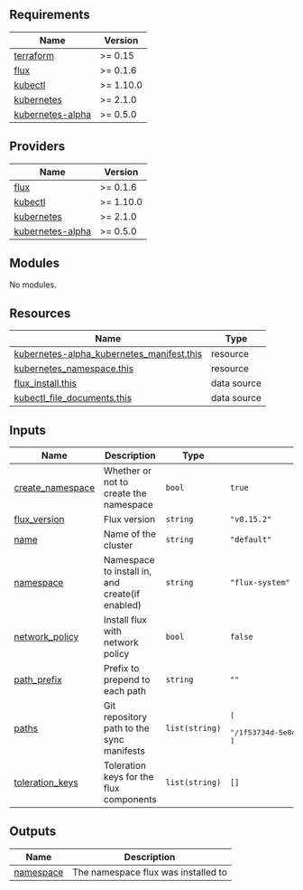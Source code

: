 <!--- start terraform-docs --->
## Requirements

| Name | Version |
|------|---------|
| <a name="requirement_terraform"></a> [terraform](#requirement\_terraform) | >= 0.15 |
| <a name="requirement_flux"></a> [flux](#requirement\_flux) | >= 0.1.6 |
| <a name="requirement_kubectl"></a> [kubectl](#requirement\_kubectl) | >= 1.10.0 |
| <a name="requirement_kubernetes"></a> [kubernetes](#requirement\_kubernetes) | >= 2.1.0 |
| <a name="requirement_kubernetes-alpha"></a> [kubernetes-alpha](#requirement\_kubernetes-alpha) | >= 0.5.0 |

## Providers

| Name | Version |
|------|---------|
| <a name="provider_flux"></a> [flux](#provider\_flux) | >= 0.1.6 |
| <a name="provider_kubectl"></a> [kubectl](#provider\_kubectl) | >= 1.10.0 |
| <a name="provider_kubernetes"></a> [kubernetes](#provider\_kubernetes) | >= 2.1.0 |
| <a name="provider_kubernetes-alpha"></a> [kubernetes-alpha](#provider\_kubernetes-alpha) | >= 0.5.0 |

## Modules

No modules.

## Resources

| Name | Type |
|------|------|
| [kubernetes-alpha_kubernetes_manifest.this](https://registry.terraform.io/providers/hashicorp/kubernetes-alpha/latest/docs/resources/kubernetes_manifest) | resource |
| [kubernetes_namespace.this](https://registry.terraform.io/providers/hashicorp/kubernetes/latest/docs/resources/namespace) | resource |
| [flux_install.this](https://registry.terraform.io/providers/fluxcd/flux/latest/docs/data-sources/install) | data source |
| [kubectl_file_documents.this](https://registry.terraform.io/providers/gavinbunney/kubectl/latest/docs/data-sources/file_documents) | data source |

## Inputs

| Name | Description | Type | Default | Required |
|------|-------------|------|---------|:--------:|
| <a name="input_create_namespace"></a> [create\_namespace](#input\_create\_namespace) | Whether or not to create the namespace | `bool` | `true` | no |
| <a name="input_flux_version"></a> [flux\_version](#input\_flux\_version) | Flux version | `string` | `"v0.15.2"` | no |
| <a name="input_name"></a> [name](#input\_name) | Name of the cluster | `string` | `"default"` | no |
| <a name="input_namespace"></a> [namespace](#input\_namespace) | Namespace to install in, and create(if enabled) | `string` | `"flux-system"` | no |
| <a name="input_network_policy"></a> [network\_policy](#input\_network\_policy) | Install flux with network policy | `bool` | `false` | no |
| <a name="input_path_prefix"></a> [path\_prefix](#input\_path\_prefix) | Prefix to prepend to each path | `string` | `""` | no |
| <a name="input_paths"></a> [paths](#input\_paths) | Git repository path to the sync manifests | `list(string)` | <pre>[<br>  "/1f53734d-5e8d-4561-b9f2-b409499d098a/08cb5802-f420-4366-b7ea-ed1a5aa5307e"<br>]</pre> | no |
| <a name="input_toleration_keys"></a> [toleration\_keys](#input\_toleration\_keys) | Toleration keys for the flux components | `list(string)` | `[]` | no |

## Outputs

| Name | Description |
|------|-------------|
| <a name="output_namespace"></a> [namespace](#output\_namespace) | The namespace flux was installed to |
